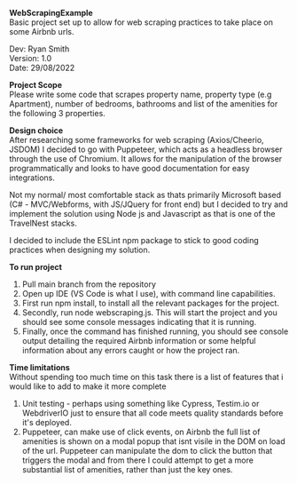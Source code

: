 **WebScrapingExample**\
Basic project set up to allow for web scraping practices to take place on some Airbnb urls.

Dev: Ryan Smith\
Version: 1.0\
Date: 29/08/2022

**Project Scope**\
Please write some code that scrapes property name, property type (e.g Apartment), number of bedrooms, bathrooms and list of the amenities for the following 3 properties.

**Design choice**\
After researching some frameworks for web scraping (Axios/Cheerio, JSDOM) I decided to go with Puppeteer, which acts as a headless browser through the use of Chromium. It allows for the manipulation of the browser programmatically and looks to have good documentation for easy integrations.

Not my normal/ most comfortable stack as thats primarily Microsoft based (C# - MVC/Webforms, with JS/JQuery for front end) but I decided to try and implement the solution using Node js and Javascript as that is one of the TravelNest stacks.

I decided to include the ESLint npm package to stick to good coding practices when designing my solution.

**To run project**
1) Pull main branch from the repository
2) Open up IDE (VS Code is what I use), with command line capabilities. 
3) First run npm install, to install all the relevant packages for the project.
4) Secondly, run node webscraping.js. This will start the project and you should see some console messages indicating that it is running.
5) Finally, once the command has finished running, you should see console output detailing the required Airbnb information or some helpful information about any errors caught or how the project ran.

**Time limitations**\
Without spending too much time on this task there is a list of features that i would like to add to make it more complete
1) Unit testing - perhaps using something like Cypress, Testim.io or WebdriverIO just to ensure that all code meets quality standards before it's deployed.
2) Puppeteer, can make use of click events, on Airbnb the full list of amenities is shown on a modal popup that isnt visile in the DOM on load of the url. Puppeteer can manipulate the dom to click the button that triggers the modal and from there I could attempt to get a more substantial list of amenities, rather than just the key ones.
